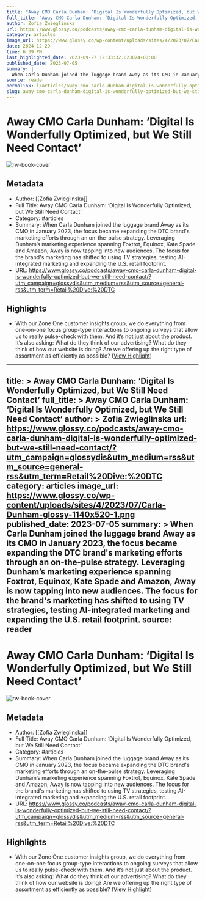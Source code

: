 ```yaml
---
title: "Away CMO Carla Dunham: ‘Digital Is Wonderfully Optimized, but We Still Need Contact’"
full_title: "Away CMO Carla Dunham: ‘Digital Is Wonderfully Optimized, but We Still Need Contact’"
author: Zofia Zwieglinska
url: https://www.glossy.co/podcasts/away-cmo-carla-dunham-digital-is-wonderfully-optimized-but-we-still-need-contact/?utm_campaign=glossydis&utm_medium=rss&utm_source=general-rss&utm_term=Retail%20Dive:%20DTC
category: articles
image_url: https://www.glossy.co/wp-content/uploads/sites/4/2023/07/Carla-Dunham-glossy-1140x520-1.png
date: 2024-12-29
time: 6:39 PM
last_highlighted_date: 2023-09-27 12:33:32.023074+00:00
published_date: 2023-07-05
summary: |
  When Carla Dunham joined the luggage brand Away as its CMO in January 2023, the focus became expanding the DTC brand's marketing efforts through an on-the-pulse strategy. Leveraging Dunham’s marketing experience spanning Foxtrot, Equinox, Kate Spade and Amazon, Away is now tapping into new audiences. The focus for the brand's marketing has shifted to using TV strategies, testing AI-integrated marketing and expanding the U.S. retail footprint.
source: reader
permalink: l/articles/away-cmo-carla-dunham-digital-is-wonderfully-optimized-but-we-still-need-contact
slug: away-cmo-carla-dunham-digital-is-wonderfully-optimized-but-we-still-need-contact
---
```

# Away CMO Carla Dunham: ‘Digital Is Wonderfully Optimized, but We Still Need Contact’

![rw-book-cover](https://www.glossy.co/wp-content/uploads/sites/4/2023/07/Carla-Dunham-glossy-1140x520-1.png)

## Metadata
- Author: [[Zofia Zwieglinska]]
- Full Title: Away CMO Carla Dunham: ‘Digital Is Wonderfully Optimized, but We Still Need Contact’
- Category: #articles
- Summary: When Carla Dunham joined the luggage brand Away as its CMO in January 2023, the focus became expanding the DTC brand's marketing efforts through an on-the-pulse strategy. Leveraging Dunham’s marketing experience spanning Foxtrot, Equinox, Kate Spade and Amazon, Away is now tapping into new audiences. The focus for the brand's marketing has shifted to using TV strategies, testing AI-integrated marketing and expanding the U.S. retail footprint.
- URL: https://www.glossy.co/podcasts/away-cmo-carla-dunham-digital-is-wonderfully-optimized-but-we-still-need-contact/?utm_campaign=glossydis&utm_medium=rss&utm_source=general-rss&utm_term=Retail%20Dive:%20DTC

## Highlights
- With our Zone One customer insights group, we do everything from one-on-one focus group-type interactions to ongoing surveys that allow us to really pulse-check with them. And it’s not just about the product. It’s also asking: What do they think of our advertising? What do they think of how our website is doing? Are we offering up the right type of assortment as efficiently as possible? ([View Highlight](https://read.readwise.io/read/01hbba2mq29cn86rma6g6aw9g8))


---
title: >
  Away CMO Carla Dunham: ‘Digital Is Wonderfully Optimized, but We Still Need Contact’
full_title: >
  Away CMO Carla Dunham: ‘Digital Is Wonderfully Optimized, but We Still Need Contact’
author: >
  Zofia Zwieglinska
url: https://www.glossy.co/podcasts/away-cmo-carla-dunham-digital-is-wonderfully-optimized-but-we-still-need-contact/?utm_campaign=glossydis&utm_medium=rss&utm_source=general-rss&utm_term=Retail%20Dive:%20DTC
category: articles
image_url: https://www.glossy.co/wp-content/uploads/sites/4/2023/07/Carla-Dunham-glossy-1140x520-1.png
published_date: 2023-07-05
summary: >
  When Carla Dunham joined the luggage brand Away as its CMO in January 2023, the focus became expanding the DTC brand's marketing efforts through an on-the-pulse strategy. Leveraging Dunham’s marketing experience spanning Foxtrot, Equinox, Kate Spade and Amazon, Away is now tapping into new audiences. The focus for the brand's marketing has shifted to using TV strategies, testing AI-integrated marketing and expanding the U.S. retail footprint.
source: reader
---
# Away CMO Carla Dunham: ‘Digital Is Wonderfully Optimized, but We Still Need Contact’

![rw-book-cover](https://www.glossy.co/wp-content/uploads/sites/4/2023/07/Carla-Dunham-glossy-1140x520-1.png)

## Metadata
- Author: [[Zofia Zwieglinska]]
- Full Title: Away CMO Carla Dunham: ‘Digital Is Wonderfully Optimized, but We Still Need Contact’
- Category: #articles
- Summary: When Carla Dunham joined the luggage brand Away as its CMO in January 2023, the focus became expanding the DTC brand's marketing efforts through an on-the-pulse strategy. Leveraging Dunham’s marketing experience spanning Foxtrot, Equinox, Kate Spade and Amazon, Away is now tapping into new audiences. The focus for the brand's marketing has shifted to using TV strategies, testing AI-integrated marketing and expanding the U.S. retail footprint.
- URL: https://www.glossy.co/podcasts/away-cmo-carla-dunham-digital-is-wonderfully-optimized-but-we-still-need-contact/?utm_campaign=glossydis&utm_medium=rss&utm_source=general-rss&utm_term=Retail%20Dive:%20DTC

## Highlights
- With our Zone One customer insights group, we do everything from one-on-one focus group-type interactions to ongoing surveys that allow us to really pulse-check with them. And it’s not just about the product. It’s also asking: What do they think of our advertising? What do they think of how our website is doing? Are we offering up the right type of assortment as efficiently as possible? ([View Highlight](https://read.readwise.io/read/01hbba2mq29cn86rma6g6aw9g8))



